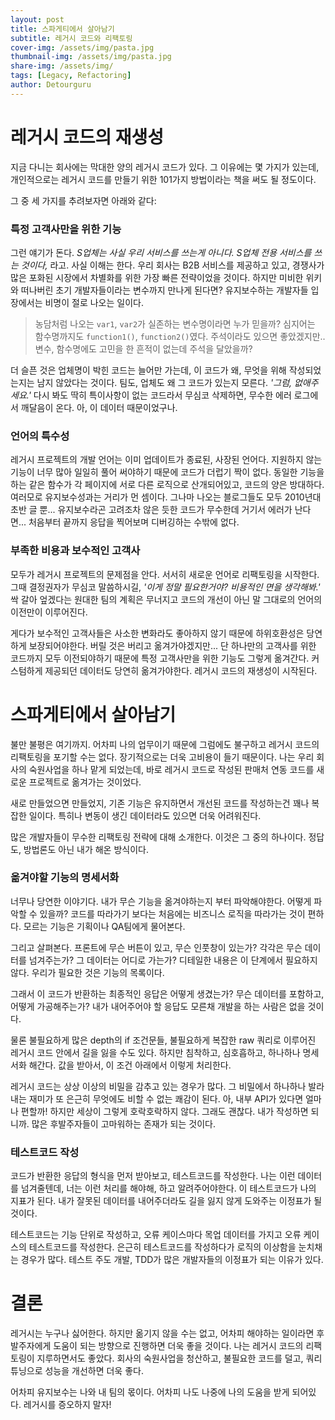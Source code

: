 ```yaml
---
layout: post
title: 스파게티에서 살아남기 
subtitle: 레거시 코드와 리팩토링
cover-img: /assets/img/pasta.jpg
thumbnail-img: /assets/img/pasta.jpg
share-img: /assets/img/
tags: [Legacy, Refactoring]
author: Detourguru
---
```

# 레거시 코드의 재생성
지금 다니는 회사에는 막대한 양의 레거시 코드가 있다. 그 이유에는 몇 가지가 있는데, 개인적으로는 레거시 코드를 만들기 위한 101가지 방법이라는 책을 써도 될 정도이다.

그 중 세 가지를 추려보자면 아래와 같다:

### 특정 고객사만을 위한 기능
그런 얘기가 돈다. _S업체는 사실 우리 서비스를 쓰는게 아니다. S업체 전용 서비스를 쓰는 것이다,_ 라고.
사실 이해는 한다. 우리 회사는 B2B 서비스를 제공하고 있고, 경쟁사가 많은 포화된 시장에서 차별화를 위한 가장 빠른 전략이었을 것이다. 하지만 미비한 위키와 떠나버린 초기 개발자들이라는 변수까지 만나게 된다면? 유지보수하는 개발자들 입장에서는 비명이 절로 나오는 일이다.


> 농담처럼 나오는 `var1`, `var2`가 실존하는 변수명이라면 누가 믿을까? 심지어는 함수명까지도 `function1()`, `function2()`였다. 주석이라도 있으면 좋았겠지만.. 변수, 함수명에도 고민을 한 흔적이 없는데 주석을 달았을까? 


더 슬픈 것은 업체명이 박힌 코드는 늘어만 가는데, 이 코드가 왜, 무엇을 위해 작성되었는지는 남지 않았다는 것이다. 팀도, 업체도 왜 그 코드가 있는지 모른다. _'그럼, 없애주세요.'_ 다시 봐도 딱히 특이사항이 없는 코드라서 무심코 삭제하면, 무수한 에러 로그에서 깨달음이 온다. 아, 이 데이터 때문이었구나.

### 언어의 특수성
레거시 프로젝트의 개발 언어는 이미 업데이트가 종료된, 사장된 언어다. 지원하지 않는 기능이 너무 많아 일일히 풀어 써야하기 때문에 코드가 더럽기 짝이 없다. 동일한 기능을 하는 같은 함수가 각 페이지에 서로 다른 로직으로 산개되어있고, 코드의 양은 방대하다. 여러모로 유지보수성과는 거리가 먼 셈이다. 그나마 나오는 블로그들도 모두 2010년대 초반 글 뿐... 유지보수라곤 고려조차 않은 듯한 코드가 무수한데 거기서 에러가 난다면... 처음부터 끝까지 응답을 찍어보며 디버깅하는 수밖에 없다.

### 부족한 비용과 보수적인 고객사
모두가 레거시 프로젝트의 문제점을 안다. 서서히 새로운 언어로 리팩토링을 시작한다. 그때 결정권자가 무심코 말씀하시길, _'이게 정말 필요한거야? 비용적인 면을 생각해봐.'_ 싹 갈아 엎겠다는 원대한 팀의 계획은 무너지고 코드의 개선이 아닌 말 그대로의 언어의 이전만이 이루어진다. 

게다가 보수적인 고객사들은 사소한 변화라도 좋아하지 않기 때문에 하위호환성은 당연하게 보장되어야한다. 버릴 것은 버리고 옮겨가야겠지만... 단 하나만의 고객사를 위한 코드까지 모두 이전되야하기 때문에 특정 고객사만을 위한 기능도 그렇게 옮겨간다. 커스텀하게 제공되던 데이터도 당연히 옮겨가야한다. 레거시 코드의 재생성이 시작된다.

# 스파게티에서 살아남기
불만 불평은 여기까지. 어차피 나의 업무이기 때문에 그럼에도 불구하고 레거시 코드의 리팩토링을 포기할 수는 없다. 장기적으로는 더욱 고비용이 들기 때문이다. 나는 우리 회사의 숙원사업을 하나 맡게 되었는데, 바로 레거시 코드로 작성된 판매처 연동 코드를 새로운 프로젝트로 옮겨가는 것이었다.

새로 만들었으면 만들었지, 기존 기능은 유지하면서 개선된 코드를 작성하는건 꽤나 복잡한 일이다. 특히나 변동이 생긴 데이터라도 있으면 더욱 어려워진다.

많은 개발자들이 무수한 리팩토링 전략에 대해 소개한다. 이것은 그 중의 하나이다. 정답도, 방법론도 아닌 내가 해온 방식이다.

### 옮겨야할 기능의 명세서화
너무나 당연한 이야기다. 내가 무슨 기능을 옮겨야하는지 부터 파악해야한다. 어떻게 파악할 수 있을까? 코드를 따라가기 보다는 처음에는 비즈니스 로직을 따라가는 것이 편하다. 모르는 기능은 기획이나 QA팀에게 물어본다.

그리고 살펴본다. 프론트에 무슨 버튼이 있고, 무슨 인풋창이 있는가? 각각은 무슨 데이터를 넘겨주는가? 그 데이터는 어디로 가는가? 디테일한 내용은 이 단계에서 필요하지 않다. 우리가 필요한 것은 기능의 목록이다. 

그래서 이 코드가 반환하는 최종적인 응답은 어떻게 생겼는가? 무슨 데이터를 포함하고, 어떻게 가공해주는가? 내가 내어주어야 할 응답도 모른채 개발을 하는 사람은 없을 것이다.

물론 불필요하게 많은 depth의 if 조건문들, 불필요하게 복잡한 raw 쿼리로 이루어진 레거시 코드 안에서 길을 잃을 수도 있다. 하지만 침착하고, 심호흡하고, 하나하나 명세서화 해간다. 값을 받아서, 이 조건 아래에서 이렇게 처리한다. 

레거시 코드는 상상 이상의 비밀을 감추고 있는 경우가 많다. 그 비밀에서 하나하나 발라내는 재미가 또 은근히 무엇에도 비할 수 없는 쾌감이 된다. 아, 내부 API가 있다면 얼마나 편할까! 하지만 세상이 그렇게 호락호락하지 않다. 그래도 괜찮다. 내가 작성하면 되니까. 많은 후발주자들이 고마워하는 존재가 되는 것이다.

### 테스트코드 작성
코드가 반환한 응답의 형식을 먼저 받아보고, 테스트코드를 작성한다. 나는 이런 데이터를 넘겨줄텐데, 너는 이런 처리를 해야해, 하고 알려주어야한다. 이 테스트코드가 나의 지표가 된다. 내가 잘못된 데이터를 내어주더라도 길을 잃지 않게 도와주는 이정표가 될 것이다.

테스트코드는 기능 단위로 작성하고, 오류 케이스마다 목업 데이터를 가지고 오류 케이스의 테스트코드를 작성한다. 은근히 테스트코드를 작성하다가 로직의 이상함을 눈치채는 경우가 많다. 테스트 주도 개발, TDD가 많은 개발자들의 이정표가 되는 이유가 있다.


# 결론
레거시는 누구나 싫어한다. 하지만 옮기지 않을 수는 없고, 어차피 해야하는 일이라면 후발주자에게 도움이 되는 방향으로 진행하면 더욱 좋을 것이다. 나는 레거시 코드의 리팩토링이 지루하면서도 좋았다. 회사의 숙원사업을 청산하고, 불필요한 코드를 덜고, 쿼리 튜닝으로 성능을 개선하면 더욱 좋다.

어차피 유지보수는 나와 내 팀의 몫이다. 어차피 나도 나중에 나의 도움을 받게 되어있다. 레거시를 증오하지 말자!
